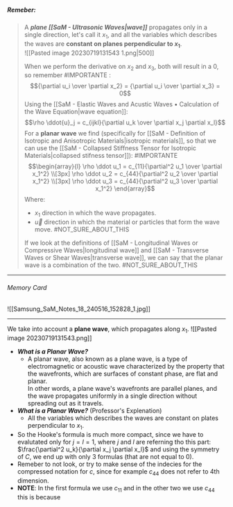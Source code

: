 ##### ***Remeber***:

> A ***plane [[SaM - Ultrasonic Waves|wave]]*** propagates only in a single direction, let's call it $x_1$, and all the variables which describes the waves are **constant on planes perpendicular to $x_1$**. <br>![[Pasted image 20230719131543 1.png|500]]
> 
> When we perform the derivative on $x_2$ and $x_3$, both will result in a $0$, so remember #IMPORTANTE :$${\partial u_i \over \partial x_2} = {\partial u_i \over \partial x_3} = 0$$Using the [[SaM - Elastic Waves and Acustic Waves • Calculation of the Wave Equation|wave equation]]:$$\rho \ddot{u}_j = c_{ijkl}{\partial u_k \over \partial x_j \partial x_l}$$For a **planar wave** we find (specifically for [[SaM - Definition of Isotropic and Anisotropic Materials|isotropic materials]], so that we can use the [[SaM - Collapsed Stiffness Tensor for Isotropic Materials|collapsed stifness tensor]]): #IMPORTANTE  $$\begin{array}{l}  \rho \ddot u_1 =  c_{11}{\partial^2 u_1 \over \partial x_1^2}  \\[3px]  \rho \ddot u_2 =  c_{44}{\partial^2 u_2 \over \partial x_1^2}  \\[3px]  \rho \ddot u_3 =  c_{44}{\partial^2 u_3 \over \partial x_1^2} \end{array}$$Where:
> - $x_1$ direction in which the wave propagates.
> - $\vec u$ direction in which the material or particles that form the wave move. #NOT_SURE_ABOUT_THIS
> 
> If we look at the definitions of [[SaM - Longitudinal Waves or Compressive Waves|longitudinal wave]] and [[SaM - Transverse Waves or Shear Waves|transverse wave]], we can say that the planar wave is a combination of the two. #NOT_SURE_ABOUT_THIS 

---
###### Memory Card
![[Samsung_SaM_Notes_18_240516_152828_1.jpg]]

---
We take into account a **plane wave**, which propagates along $x_1$.
![[Pasted image 20230719131543.png]]
- ***What is a Planar Wave?***
	- A planar wave, also known as a plane wave, is a type of electromagnetic or acoustic wave characterized by the property that the wavefronts, which are surfaces of constant phase, are flat and planar.<br>In other words, a plane wave's wavefronts are parallel planes, and the wave propagates uniformly in a single direction without spreading out as it travels.
- ***What is a Planar Wave?*** (Professor's Explenation)
	- All the variables which describes the waves are constant on plates perpendicular to $x_1$. 
- So the Hooke's formula is much more compact, since we have to evalutated only for $j = l = 1$, where $j$ and $l$ are referning tho this part: $\frac{\partial^2 u_k}{\partial x_j \partial x_l}$ and using the symmetry of $C$, we end up with only 3 formulas (that are not equal to $0$).
- Remeber to not look, or try to make sense of the indecies for the compressed notation for $c$, since for example $c_{44}$ does not refer to 4th dimension.
- **NOTE**: In the first formula we use $c_{11}$ and in the other two we use $c_{44}$ this is because